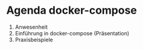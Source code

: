 # Agenda docker-compose

1. Anwesenheit
2. Einführung in docker-compose (Präsentation)
3. Praxisbeispiele
